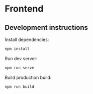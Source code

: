 # Frontend

## Development instructions

Install dependencies:

```bash
npm install
```

Run dev server:

```bash
npm run serve
```

Build production build:

```bash
npm run build
```
